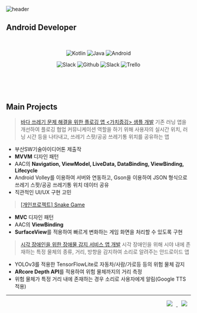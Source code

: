 ![header](https://capsule-render.vercel.app/api?type=waving&color=timeGradient&height=300&section=header&text=LEE%20SUMIN&fontSize=70)


## Android Developer
<div align="center">
  
  </br>
  
![Kotlin](http://img.shields.io/badge/-Kotlin-black?style=flat-square&logo=Kotlin)  ![Java](http://img.shields.io/badge/-Java-black?style=flat-square&logo=Java)  ![Android](http://img.shields.io/badge/-Android-black?style=flat-square&logo=Android)

![Slack](http://img.shields.io/badge/-Slack-black?style=flat-square&logo=Slack)  ![Github](http://img.shields.io/badge/-Github-black?style=flat-square&logo=Github)  ![Slack](http://img.shields.io/badge/-Notion-black?style=flat-square&logo=Notion)  ![Trello](http://img.shields.io/badge/-Trello-black?style=flat-square&logo=Trello)
  
</br>
</br>

</div>



</br>

## Main Projects
> <a href="https://github.com/urlaubsreif-sumin/busan-swidea">바다 쓰레기 문제 해결을 위한 플로깅 앱 <가치줍깅> 샘플 개발</a>
  기존 러닝 앱을 개선하여 플로깅 협업 커뮤니케이션 역할을 하기 위해 사용자의 실시간 위치, 러닝 시간 등을 나타내고, 쓰레기 스팟/공공 쓰레기통 위치를 공유하는 앱
  * 부산SW기술아이디어톤 제출작
  * **MVVM** 디자인 패턴
  * AAC의 **Navigation, ViewModel, LiveData, DataBinding, ViewBinding, Lifecycle**
  * Android Volley를 이용하여 서버와 연동하고, Gson을 이용하여 JSON 형식으로 쓰레기 스팟/공공 쓰레기통 위치 데이터 공유
  * 직관적인 UI/UX 구현 고민

> <a href="https://github.com/urlaubsreif-sumin/snakeGameAndroid">[개인프로젝트] Snake Game</a>
  * **MVC** 디자인 패턴
  * AAC의 **ViewBinding**
  * **SurfaceView**를 적용하여 빠르게 변화하는 게임 화면을 처리할 수 있도록 구현
  
> <a href="https://github.com/9wan6zae/Retriever">시각 장애인을 위한 장애물 감지 서비스 앱 개발</a>
  시각 장애인을 위해 시야 내에 존재하는 특정 물체의 종류, 거리, 방향을 감지하여 소리로 알려주는 안드로이드 앱
  * YOLOv3를 적용한 TensorFlowLite로 자동차/사람/가로등 등의 위험 물체 감지
  * **ARcore Depth API**를 적용하여 위험 물체까지의 거리 측정
  * 위험 물체가 특정 거리 내에 존재하는 경우 소리로 사용자에게 알림(Google TTS 적용)

<div align="right">
  
  ***

<a href="https://blog.naver.com/stayhere_nike">
<img
src="http://img.shields.io/badge/-Tech%20Blog-white?style=flat&logo=Naver&link=https://byul91oh.tistory.com/"
style="height : auto; margin-left : 10px; margin-right : 10px;"/>
</a>
<a href="mailto:sumini0715@gmail.com">
<img
src="https://img.shields.io/badge/Gmail-d14836?style=flat-square&logo=Gmail&logoColor=white&link=mailto:quf8093@gmail.com"
style="height : auto; margin-left : 10px; margin-right : 10px;"/>
</a>
</div>
